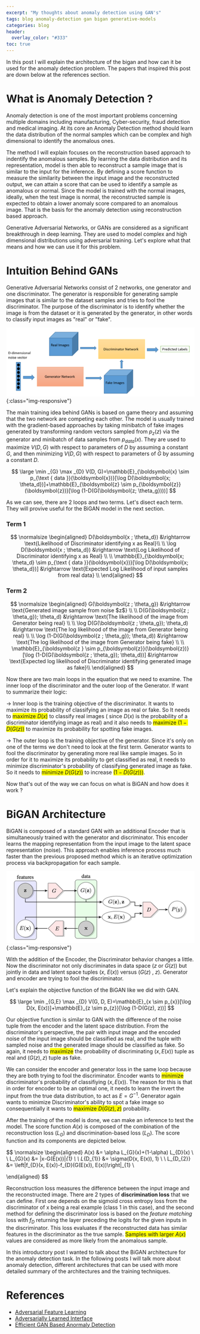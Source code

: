 ```yaml
---
excerpt: "My thoughts about anomaly detection using GAN's"
tags: blog anomaly-detection gan bigan generative-models
categories: blog
header:
  overlay_color: "#333"
toc: true
---
```


In this post I will explain the architecture of the bigan and how can it be used for the anomaly detection problem. The 
papers that inspired this post are down below at the references section.

# What is Anomaly Detection ?

Anomaly detection is one of the most important problems concerning multiple domains including manufacturing, 
Cyber-security, fraud detection and medical imaging. At its core an Anomaly Detection method should learn the data 
distribution of the normal samples which can be complex and high dimensional to identify the anomalous ones. 

The method I will explain focuses on the reconstruction based approach to indentify the anomalous samples. By learning the 
data distribution and its representation, model is then able to reconstruct a sample image that is similar to the input for 
the inference. By defining a score function to measure the similarity between the input image and the reconstructed output, 
we can attain a score that can be used to identify a sample as anomalous or normal. Since the model is trained with the normal 
images, ideally, when the test image is normal, the reconstructed sample is expected to obtain a lower anomaly score compared to 
an anomalous image. That is the basis for the anomaly detection using reconstruction based approach.

Generative Adversarial Networks, or GANs are considered as a significant breakthrough in deep 
learning. They are used to model complex and high dimensional distributions using adversarial training. Let's explore 
what that means and how we can use it 
for this problem.


# Intuition Behind GANs 

 Generative Adversarial Networks consist of 2 networks, one generator and one discriminator. The generator is responsible 
 for generating sample images that is similar to the dataset samples and tries to fool the discriminator. The purpose of 
 the discriminator is to identify whether the image is from the dataset or it is generated by the generator, in other words to 
 classify input images as "real" or "fake".


![The pipeline of GAN Framework](./../assets/img/blog/gan.png){:class="img-responsive"}

The main training idea behind GANs is based on game theory and assuming that the two network are competing each other. The model is usually trained with the gradient-based approaches by taking minibatch of fake images generated by transforming random vectors sampled from $p_z(z)$ via the generator and minibatch of data samples from $p_{data}(x)$. They are used to maximize $V(D, G)$ with respect to parameters of $D$ by assuming a
constant $G$, and then minimizing $V(D, G)$ with respect to parameters of $G$ by assuming a constant $D$.

$$
\large
\min _{G} \max _{D} V(D, G)=\mathbb{E}_{\boldsymbol{x} \sim p_{\text { data }}(\boldsymbol{x})}[\log D(\boldsymbol{x; \theta_d})]+\mathbb{E}_{\boldsymbol{z} \sim p_{\boldsymbol{z}}(\boldsymbol{z})}[\log (1-D(G(\boldsymbol{z; \theta_g})))]
$$


 As we can see, there are 2 loops and two terms. Let's disect each term. They will provive useful for the BiGAN model in the 
 next section.


### Term 1


$$
\normalsize
\begin{aligned}
    D(\boldsymbol{x ; \theta_d}) &\rightarrow \text{Likelihood of Discriminator identifying x as Real}\\
    \\
    \log D(\boldsymbol{x ; \theta_d}) &\rightarrow \text{Log Likelihood of Discriminator identifying x as Real} \\
    \\
    \mathbb{E}_{\boldsymbol{x; \theta_d} \sim p_{\text { data }}(\boldsymbol{x})}[\log D(\boldsymbol{x; \theta_d})] &\rightarrow \text{Expected Log Likelihood of input samples from real data} \\
\end{aligned}
$$

### Term 2

$$
\normalsize
\begin{aligned}
    G(\boldsymbol{z ; \theta_g}) &\rightarrow \text{Generated image sample from noise $z$} \\
    \\
    D(G(\boldsymbol{z ; \theta_g}); \theta_d) &\rightarrow \text{The likelihood of the image from Generator being real} \\
    \\
    \log D(G(\boldsymbol{z ; \theta_g}); \theta_d) &\rightarrow \text{The log likelihood of the image from Generator being real} \\
    \\
    \log (1-D(G(\boldsymbol{z ; \theta_g}); \theta_d)) &\rightarrow \text{The log likelihood of the image from Generator being fake} \\
    \\ 
    \mathbb{E}_{\boldsymbol{z } \sim p_{\boldsymbol{z}}(\boldsymbol{z})}[\log (1-D(G(\boldsymbol{z ; \theta_g}); \theta_d))] &\rightarrow \text{Expected log likelihood of Discriminator identifying generated image as fake}\\
\end{aligned}
$$

Now there are two main loops in the equation that we need to examine. The inner loop of the discriminator and the 
outer loop of the Generator. 
If want to summarize their logic: 

$\rightarrow$ Inner loop is the training objective of the discriminator. It wants to maximize its probability of 
classifying an image as real or fake. So It needs to <span style="background-color:yellow">maximize $D(x)$</span> to classify real images ( since $D(x)$ is the 
probability of a discriminator identifying image as real) and it also needs to <span style="background-color:yellow">maximize $(1 - D(G(z))$</span> to maximize its 
probability for spotting fake images. 

$\rightarrow$ The outer loop is the training objective of the generator. Since it's only on one of the terms we don't 
need to look at the first term. Generator wants to fool the discriminator by generating more real like sample images. So 
in order for it to maximize its probability to get classified as real, it needs to minimize discriminator's probability 
of classifying generated image as fake. So it needs to <span style="background-color:yellow">minimize $D(G(z))$</span> to increase <span style="background-color:yellow">$(1 - D(G(z)))$</span>.

Now that's out of the way we can focus on what is BiGAN and how does it work ?

# BiGAN Architecture 

BiGAN is composed of a standard GAN with an additional Encoder that is simultaneously trained with the generator and discriminator.
This encoder learns the mapping representation from the input image to the latent space representation (noise). This approach enables
inference process much faster than the previous proposed method which is an iterative optimization process via backpropagation for 
each sample. 

![BiGAN Framework](./../assets/img/blog/bigan.png){:class="img-responsive"}

With the addition of the Encoder, the Discriminator behavior changes a little. Now the discriminator not only discriminates in data
space ($z$ or $G(z)$) but jointly in data and latent space tuples ($x$, $E(x)$) versus ($G(z)$ , $z$). Generator and encoder are trying 
to fool the discriminator. 
</p>


Let's explain the objective function of the BiGAN like we did with GAN.


$$
\large
\min _{G,E} \max _{D} V(G, D, E)=\mathbb{E}_{x \sim p_{x}}[\log D(x, E(x))]+\mathbb{E}_{z \sim p_{z}}[\log (1-D(G(z), z))]
$$


Our objective function is similar to GAN with the difference of the noise tuple from the encoder and the latent space
distribution. From the discriminator's perspective, the pair with input image and the encoded noise of the input image 
should be classified as real, and the tuple with sampled noise and the generated image should be classified as fake. 
So again, it needs to <span style="background-color:yellow">maximize</span> the probability of discriminating $(x, E(x))$ 
tuple as real and $(G(z), z)$ tuple as fake.

We can consider the encoder and generator loss in the same loop because they are both trying to fool the discriminator. 
Encoder wants to <span style="background-color:yellow">minimize</span> discriminator's probability of classifiying $(x, E(x))$. The reason for this is that in order 
for encoder to be an optimal one, it needs to learn the invert the input from the true data distribution, to act as 
$E = G^{-1}$. Generator again wants to minimize Discriminator's ability to spot a fake image so consequentially it wants to 
<span style="background-color:yellow">maximize $D(G(z), z)$</span> probability.


After the training of the model is done, we can make an inference to test the model. The score function $A(x)$ is composed of the 
combination of the reconstruction loss ($L_G$) and discrimination-based loss ($L_D$). The score function and its components are depicted
below.


$$
\normalsize
\begin{aligned}
A(x) &= \alpha L_{G}(x)+(1-\alpha) L_{D}(x) \\
\\
L_{G}(x) &= \|x-G(E(x))\|_{1} \\
\\
L_{D_{1}} &= \sigma(D(x, E(x)), 1) \\
\\
L_{D_{2}} &= \left\|f_{D}(x, E(x))-f_{D}(G(E(x)), E(x))\right\|_{1} \\

\end{aligned}
$$



Reconstruction loss measures the difference between the input image and the reconstructed image. 
There are 2 types of <span style="font-weight:bold">discrimination loss</span> that we can define. First one depends on the 
sigmoid cross entropy loss from the discriminator of x 
being a real example (class 1 in this case), and the second method for defining the discriminator loss is based on 
the <em>feature matching</em> loss with $f_D$ returning the layer preceding the logits for the given inputs in the discriminator. 
This loss evaluates if the reconstructed data has similar features in the discriminator as the true sample. 
<span style="background-color:yellow">Samples with larger $A(x)$</span> values are considered as more likely from the 
anomalous sample. 



In this introductory post I wanted to talk about the BiGAN architecture for the anomaly detection task. 
In the following posts I will talk more about anomaly detection, different architectures that can be used with more 
detailed summary of the architectures and the training techniques.


# References

* [Adversarial Feature Learning](https://arxiv.org/abs/1605.09782)
* [Adversarially Learned Interface](https://arxiv.org/abs/1606.00704)
* [Efficient GAN Based Anormaly Detection](https://arxiv.org/abs/1802.06222)
